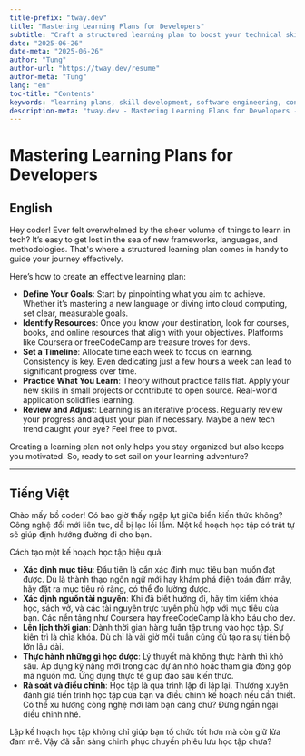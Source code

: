 ```yaml
---
title-prefix: "tway.dev"
title: "Mastering Learning Plans for Developers"
subtitle: "Craft a structured learning plan to boost your technical skills efficiently."
date: "2025-06-26"
date-meta: "2025-06-26"
author: "Tung"
author-url: "https://tway.dev/resume"
author-meta: "Tung"
lang: "en"
toc-title: "Contents"
keywords: "learning plans, skill development, software engineering, continuous learning, developer growth"
description-meta: "tway.dev - Mastering Learning Plans for Developers - Craft a structured learning plan to boost your technical skills efficiently."
---
```


# Mastering Learning Plans for Developers

## English

Hey coder! Ever felt overwhelmed by the sheer volume of things to learn in tech? It’s easy to get lost in the sea of new frameworks, languages, and methodologies. That's where a structured learning plan comes in handy to guide your journey effectively.

Here’s how to create an effective learning plan:

- **Define Your Goals**: Start by pinpointing what you aim to achieve. Whether it’s mastering a new language or diving into cloud computing, set clear, measurable goals.
- **Identify Resources**: Once you know your destination, look for courses, books, and online resources that align with your objectives. Platforms like Coursera or freeCodeCamp are treasure troves for devs.
- **Set a Timeline**: Allocate time each week to focus on learning. Consistency is key. Even dedicating just a few hours a week can lead to significant progress over time.
- **Practice What You Learn**: Theory without practice falls flat. Apply your new skills in small projects or contribute to open source. Real-world application solidifies learning.
- **Review and Adjust**: Learning is an iterative process. Regularly review your progress and adjust your plan if necessary. Maybe a new tech trend caught your eye? Feel free to pivot.

Creating a learning plan not only helps you stay organized but also keeps you motivated. So, ready to set sail on your learning adventure?

---

## Tiếng Việt

Chào mấy bồ coder! Có bao giờ thấy ngập lụt giữa biển kiến thức không? Công nghệ đổi mới liên tục, dễ bị lạc lối lắm. Một kế hoạch học tập có trật tự sẽ giúp định hướng đường đi cho bạn.

Cách tạo một kế hoạch học tập hiệu quả:

- **Xác định mục tiêu**: Đầu tiên là cần xác định mục tiêu bạn muốn đạt được. Dù là thành thạo ngôn ngữ mới hay khám phá điện toán đám mây, hãy đặt ra mục tiêu rõ ràng, có thể đo lường được.
- **Xác định nguồn tài nguyên**: Khi đã biết hướng đi, hãy tìm kiếm khóa học, sách vở, và các tài nguyên trực tuyến phù hợp với mục tiêu của bạn. Các nền tảng như Coursera hay freeCodeCamp là kho báu cho dev.
- **Lên lịch thời gian**: Dành thời gian hàng tuần tập trung vào học tập. Sự kiên trì là chìa khóa. Dù chỉ là vài giờ mỗi tuần cũng đủ tạo ra sự tiến bộ lớn lâu dài.
- **Thực hành những gì học được**: Lý thuyết mà không thực hành thì khó sâu. Áp dụng kỹ năng mới trong các dự án nhỏ hoặc tham gia đóng góp mã nguồn mở. Ứng dụng thực tế giúp đào sâu kiến thức.
- **Rà soát và điều chỉnh**: Học tập là quá trình lặp đi lặp lại. Thường xuyên đánh giá tiến trình học tập của bạn và điều chỉnh kế hoạch nếu cần thiết. Có thể xu hướng công nghệ mới làm bạn căng chứ? Đừng ngần ngại điều chỉnh nhé.

Lập kế hoạch học tập không chỉ giúp bạn tổ chức tốt hơn mà còn giữ lửa đam mê. Vậy đã sẵn sàng chinh phục chuyến phiêu lưu học tập chưa?